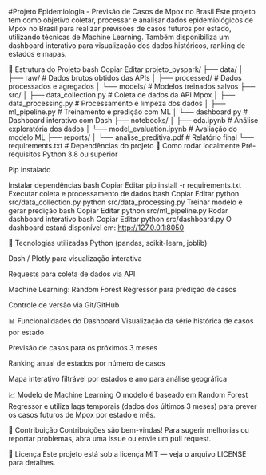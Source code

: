 #Projeto Epidemiologia - Previsão de Casos de Mpox no Brasil
Este projeto tem como objetivo coletar, processar e analisar dados epidemiológicos de Mpox no Brasil para realizar previsões de casos futuros por estado, utilizando técnicas de Machine Learning. Também disponibiliza um dashboard interativo para visualização dos dados históricos, ranking de estados e mapas.

📁 Estrutura do Projeto
bash
Copiar
Editar
projeto_pyspark/
├── data/
│   ├── raw/             # Dados brutos obtidos das APIs
│   ├── processed/       # Dados processados e agregados
│   └── models/          # Modelos treinados salvos
├── src/
│   ├── data_collection.py   # Coleta de dados da API Mpox
│   ├── data_processing.py   # Processamento e limpeza dos dados
│   ├── ml_pipeline.py       # Treinamento e predição com ML
│   └── dashboard.py         # Dashboard interativo com Dash
├── notebooks/
│   ├── eda.ipynb            # Análise exploratória dos dados
│   └── model_evaluation.ipynb # Avaliação do modelo ML
├── reports/
│   └── analise_preditiva.pdf # Relatório final
└── requirements.txt         # Dependências do projeto
🚀 Como rodar localmente
Pré-requisitos
Python 3.8 ou superior

Pip instalado

Instalar dependências
bash
Copiar
Editar
pip install -r requirements.txt
Executar coleta e processamento de dados
bash
Copiar
Editar
python src/data_collection.py
python src/data_processing.py
Treinar modelo e gerar predição
bash
Copiar
Editar
python src/ml_pipeline.py
Rodar dashboard interativo
bash
Copiar
Editar
python src/dashboard.py
O dashboard estará disponível em: http://127.0.0.1:8050

🧰 Tecnologias utilizadas
Python (pandas, scikit-learn, joblib)

Dash / Plotly para visualização interativa

Requests para coleta de dados via API

Machine Learning: Random Forest Regressor para predição de casos

Controle de versão via Git/GitHub

📊 Funcionalidades do Dashboard
Visualização da série histórica de casos por estado

Previsão de casos para os próximos 3 meses

Ranking anual de estados por número de casos

Mapa interativo filtrável por estados e ano para análise geográfica

📈 Modelo de Machine Learning
O modelo é baseado em Random Forest Regressor e utiliza lags temporais (dados dos últimos 3 meses) para prever os casos futuros de Mpox por estado e mês.

🤝 Contribuição
Contribuições são bem-vindas! Para sugerir melhorias ou reportar problemas, abra uma issue ou envie um pull request.

📄 Licença
Este projeto está sob a licença MIT — veja o arquivo LICENSE para detalhes.

